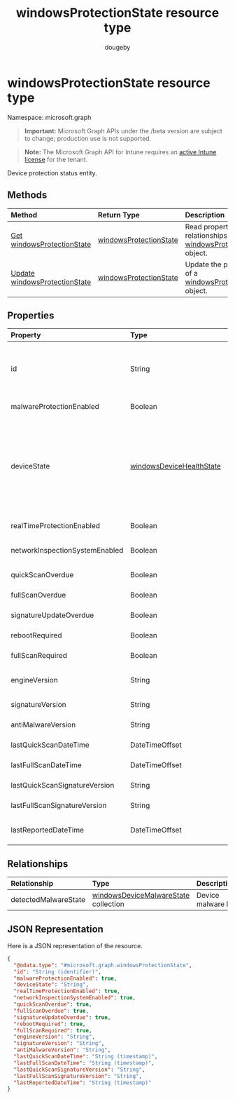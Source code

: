 ﻿---
title: "windowsProtectionState resource type"
description: "Device protection status entity."
author: "dougeby"
localization_priority: Normal
ms.prod: "intune"
doc_type: resourcePageType
---

# windowsProtectionState resource type

Namespace: microsoft.graph

> **Important:** Microsoft Graph APIs under the /beta version are subject to change; production use is not supported.

> **Note:** The Microsoft Graph API for Intune requires an [active Intune license](https://go.microsoft.com/fwlink/?linkid=839381) for the tenant.

Device protection status entity.

## Methods

| Method                                                                                  | Return Type                                                                     | Description                                                                                                                      |
| :-------------------------------------------------------------------------------------- | :------------------------------------------------------------------------------ | :------------------------------------------------------------------------------------------------------------------------------- |
| [Get windowsProtectionState](../api/intune-devices-windowsprotectionstate-get.md)       | [windowsProtectionState](../resources/intune-devices-windowsprotectionstate.md) | Read properties and relationships of the [windowsProtectionState](../resources/intune-devices-windowsprotectionstate.md) object. |
| [Update windowsProtectionState](../api/intune-devices-windowsprotectionstate-update.md) | [windowsProtectionState](../resources/intune-devices-windowsprotectionstate.md) | Update the properties of a [windowsProtectionState](../resources/intune-devices-windowsprotectionstate.md) object.               |

## Properties

| Property                       | Type                                                                                | Description                                                                                                                                                                                         |
| :----------------------------- | :---------------------------------------------------------------------------------- | :-------------------------------------------------------------------------------------------------------------------------------------------------------------------------------------------------- |
| id                             | String                                                                              | The unique Identifier for the device protection status object. This is device id of the device                                                                                                      |
| malwareProtectionEnabled       | Boolean                                                                             | Anti malware is enabled or not                                                                                                                                                                      |
| deviceState                    | [windowsDeviceHealthState](../resources/intune-devices-windowsdevicehealthstate.md) | Computer's state (like clean or pending full scan or pending reboot etc). Possible values are: `clean`, `fullScanPending`, `rebootPending`, `manualStepsPending`, `offlineScanPending`, `critical`. |
| realTimeProtectionEnabled      | Boolean                                                                             | Real time protection is enabled or not?                                                                                                                                                             |
| networkInspectionSystemEnabled | Boolean                                                                             | Network inspection system enabled or not?                                                                                                                                                           |
| quickScanOverdue               | Boolean                                                                             | Quick scan overdue or not?                                                                                                                                                                          |
| fullScanOverdue                | Boolean                                                                             | Full scan overdue or not?                                                                                                                                                                           |
| signatureUpdateOverdue         | Boolean                                                                             | Signature out of date or not?                                                                                                                                                                       |
| rebootRequired                 | Boolean                                                                             | Reboot required or not?                                                                                                                                                                             |
| fullScanRequired               | Boolean                                                                             | Full scan required or not?                                                                                                                                                                          |
| engineVersion                  | String                                                                              | Current endpoint protection engine's version                                                                                                                                                        |
| signatureVersion               | String                                                                              | Current malware definitions version                                                                                                                                                                 |
| antiMalwareVersion             | String                                                                              | Current anti malware version                                                                                                                                                                        |
| lastQuickScanDateTime          | DateTimeOffset                                                                      | Last quick scan datetime                                                                                                                                                                            |
| lastFullScanDateTime           | DateTimeOffset                                                                      | Last quick scan datetime                                                                                                                                                                            |
| lastQuickScanSignatureVersion  | String                                                                              | Last quick scan signature version                                                                                                                                                                   |
| lastFullScanSignatureVersion   | String                                                                              | Last full scan signature version                                                                                                                                                                    |
| lastReportedDateTime           | DateTimeOffset                                                                      | Last device health status reported time                                                                                                                                                             |

## Relationships

| Relationship         | Type                                                                                             | Description         |
| :------------------- | :----------------------------------------------------------------------------------------------- | :------------------ |
| detectedMalwareState | [windowsDeviceMalwareState](../resources/intune-devices-windowsdevicemalwarestate.md) collection | Device malware list |

## JSON Representation

Here is a JSON representation of the resource.

<!-- {
  "blockType": "resource",
  "keyProperty": "id",
  "@odata.type": "microsoft.graph.windowsProtectionState"
}
-->

```json
{
  "@odata.type": "#microsoft.graph.windowsProtectionState",
  "id": "String (identifier)",
  "malwareProtectionEnabled": true,
  "deviceState": "String",
  "realTimeProtectionEnabled": true,
  "networkInspectionSystemEnabled": true,
  "quickScanOverdue": true,
  "fullScanOverdue": true,
  "signatureUpdateOverdue": true,
  "rebootRequired": true,
  "fullScanRequired": true,
  "engineVersion": "String",
  "signatureVersion": "String",
  "antiMalwareVersion": "String",
  "lastQuickScanDateTime": "String (timestamp)",
  "lastFullScanDateTime": "String (timestamp)",
  "lastQuickScanSignatureVersion": "String",
  "lastFullScanSignatureVersion": "String",
  "lastReportedDateTime": "String (timestamp)"
}
```
